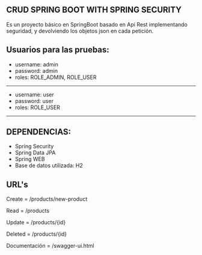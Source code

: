 ## CRUD SPRING BOOT WITH SPRING SECURITY
Es un proyecto básico en SpringBoot basado en Api Rest implementando seguridad, y devolviendo los objetos json en cada petición.

## Usuarios para las pruebas:
* username: admin 
* password: admin
* roles: ROLE_ADMIN, ROLE_USER

-----------------------
* username: user
* password: user
* roles: ROLE_USER
------------------------

## DEPENDENCIAS:
* Spring Security
* Spring Data JPA
* Spring WEB
* Base de datos utilizada: H2

## URL's

Create = /products/new-product 

Read = /products

Update = /products/{id}

Deleted = /products/{id}

Documentación = /swagger-ui.html

